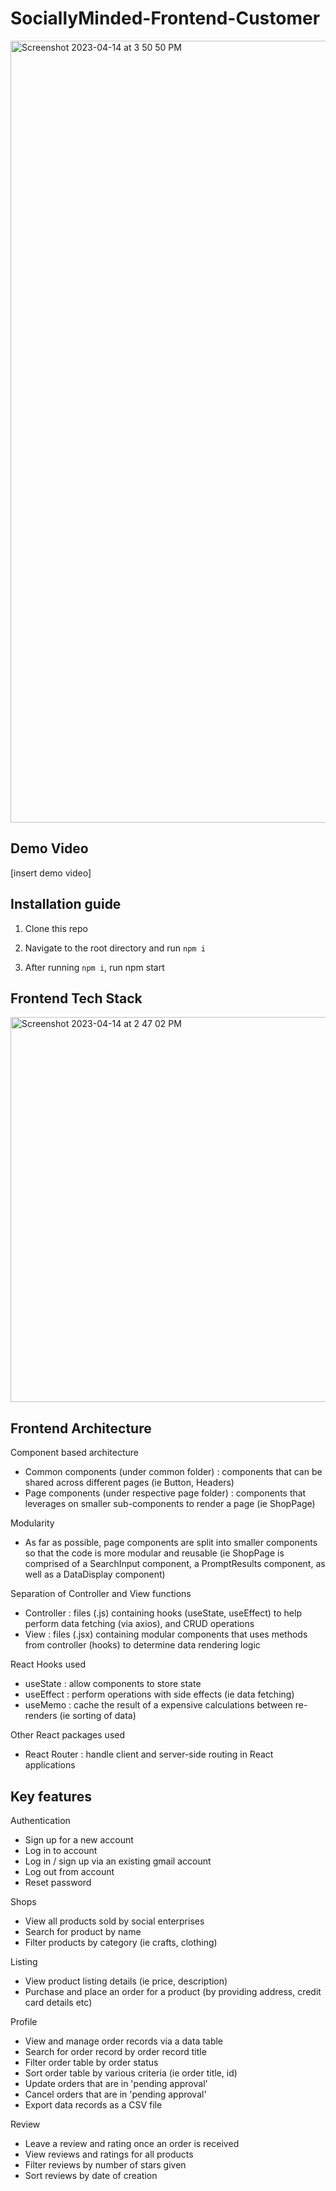 # SociallyMinded-Frontend-Customer

<img width="1251" alt="Screenshot 2023-04-14 at 3 50 50 PM" src="https://user-images.githubusercontent.com/97529863/231980073-475a544d-7924-407c-a6c5-acc4ed86fbaf.png">

## Demo Video
[insert demo video]

## Installation guide

1. Clone this repo

2. Navigate to the root directory and run `npm i`

3. After running `npm i`, run npm start 

## Frontend Tech Stack
<img width="616" alt="Screenshot 2023-04-14 at 2 47 02 PM" src="https://user-images.githubusercontent.com/97529863/231965201-9746f258-17b1-4e63-b5fa-b8f3511dfc97.png">

## Frontend Architecture
Component based architecture
- Common components (under common folder) : components that can be shared across different pages (ie Button, Headers)
- Page components (under respective page folder) : components that leverages on smaller sub-components to render a page (ie ShopPage)

Modularity 
- As far as possible, page components are split into smaller components so that the code is more modular and reusable (ie ShopPage is comprised of a SearchInput component, a PromptResults component, as well as a DataDisplay component)

Separation of Controller and View functions
- Controller : files (.js) containing hooks (useState, useEffect) to help perform data fetching (via axios), and CRUD operations
- View : files (.jsx) containing modular components that uses methods from controller (hooks) to determine data rendering logic 

React Hooks used
- useState : allow components to store state 
- useEffect : perform operations with side effects (ie data fetching)
- useMemo : cache the result of a expensive calculations between re-renders (ie sorting of data)

Other React packages used 
- React Router : handle client and server-side routing in React applications

## Key features
Authentication 
- Sign up for a new account
- Log in to account
- Log in / sign up via an existing gmail account
- Log out from account
- Reset password

Shops
- View all products sold by social enterprises
- Search for product by name
- Filter products by category (ie crafts, clothing)

Listing
- View product listing details (ie price, description)
- Purchase and place an order for a product (by providing address, credit card details etc)

Profile
- View and manage order records via a data table
- Search for order record by order record title
- Filter order table by order status
- Sort order table by various criteria (ie order title, id) 
- Update orders that are in 'pending approval'
- Cancel orders that are in 'pending approval'
- Export data records as a CSV file 

Review 
- Leave a review and rating once an order is received 
- View reviews and ratings for all products
- Filter reviews by number of stars given 
- Sort reviews by date of creation 
